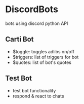 # DiscordBots
 bots using discord python API



## Carti Bot
 - $toggle: toggles adlibs on/off
 - $triggers: list of triggers for bot
 - $quotes: list of bot's quotes


## Test Bot
 - test bot functionality
 - respond & react to chats
